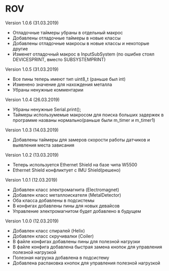 # ROV

Version 1.0.6 (31.03.2019)

- Отладочные таймеры убраны в отдельный макрос
- Добавлены отладочные таймеры в новые классы
- Добавлены отладочные макросы в новые классы и некоторые другие
- Изменет отладочный макрос в InputSubSystem (по ошибке стоял DEVICESPRINT, вместо SUBSYSTEMPRINT)

Version 1.0.5 (31.03.2019)

- Все пины теперь имеют тип uint8_t (раньше был int)
- Изменено значение для нахождения металла
- Убраны ненужные комментарии

Version 1.0.4 (26.03.2019)

- Убраны ненужные Serial.print();
- Таймеры использумемые макросом для поиска больших задержек в программе названы нормально(раньше были m_timer и m_timer1)

Version 1.0.3 (14.03.2019)

- Добавлены таймеры для замеров скорости работы датчиков и выявления места зависания


Version 1.0.2 (13.03.2019)

- Теперь используется Ethernet Shield на базе чипа W5500
- Ethernet Shield конфликтует с IMU Shield(решено)


Version 1.0.1 (12.03.2019)

- Добавлен класс электромагнита (Electromagnet)
- Добавлен класс металлоискателя (MetalDetector)
- Оба класса добавлены в подсистемы
- В конфигах добавлены пины для новых девайсов
- Управление электромагнитом будет добавлено в будущем


Version 1.0.0 (12.03.2019)

- Добавлен класс спиралей (Helix)
- Добавлен класс скручивалки (Coiler)
- В файле конфигах добавлены пины для полезной нагрузки
- В файле конфига добавлена быстрая замена кнопок для управления полезной нагрузкой
- Полезная нагрузка добавлена в подсистему
- Добавлена распаковка кнопок для управления полезной нагрузкой
